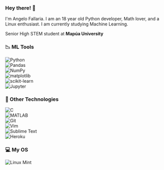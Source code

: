 ### Hey there! 👋
I'm Angelo Fallaria. I am an 18 year old Python developer, Math lover, and a Linux enthusiast. I am currently studying Machine Learning.

Senior High STEM student at **Mapúa University**

### 📉 ML Tools
![Python](https://img.shields.io/badge/python-%233776AB.svg?style=for-the-badge&logo=python&logoColor=white)
<br>
![Pandas](https://img.shields.io/badge/pandas-%23150458.svg?style=for-the-badge&logo=pandas&logoColor=white)
<br>
![NumPy](https://img.shields.io/badge/numpy-%23013243.svg?style=for-the-badge&logo=numpy&logoColor=white)
<br>
![matplotlib](https://img.shields.io/badge/matplotlib-%23323330.svg?style=for-the-badge&logo=python&logoColor=%23187bb4)
<br>
![scikit-learn](https://img.shields.io/badge/scikit--learn-%23e27d08.svg?style=for-the-badge&logo=scikit-learn&logoColor=white)
<br>
![Jupyter](https://img.shields.io/badge/-jupyter%20notebook-%23323330.svg?style=for-the-badge&logo=jupyter&logoColor=%23f37626)

### 🔧 Other Technologies
![C](https://img.shields.io/badge/c-%2300599C.svg?style=for-the-badge&logo=c&logoColor=white)
<br>
![MATLAB](https://img.shields.io/badge/MATLAB-%23323330.svg?style=for-the-badge&logo=none&logoColor=white)
<br>
![Git](https://img.shields.io/badge/git-%23F05033.svg?style=for-the-badge&logo=git&logoColor=white)
<br>
![Vim](https://img.shields.io/badge/Vim-%23019733.svg?style=for-the-badge&logo=vim&logoColor=white)
<br>
![Sublime Text](https://img.shields.io/badge/sublime%20text-%23FF9800.svg?style=for-the-badge&logo=sublime-text&logoColor=white)
<br>
![Heroku](https://img.shields.io/badge/Heroku-430098?style=for-the-badge&logo=heroku&logoColor=white)


### 💻 My OS
![Linux Mint](https://img.shields.io/badge/Linux_Mint-87CF3E?style=for-the-badge&logo=linux-mint&logoColor=white)
